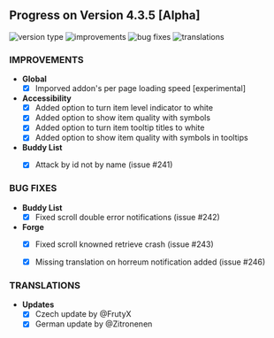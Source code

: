 ## Progress on Version 4.3.5 [Alpha]

![version type](https://img.shields.io/badge/version-alpha-yellow.svg?style=flat-square)
![improvements](https://img.shields.io/badge/improvements-6-green.svg?style=flat-square)
![bug fixes](https://img.shields.io/badge/bug%20fixes-3-red.svg?style=flat-square)
![translations](https://img.shields.io/badge/translations-2-blue.svg?style=flat-square)

### IMPROVEMENTS
- **Global**
	- [x] Imporved addon's per page loading speed [experimental]
- **Accessibility**
	- [x] Added option to turn item level indicator to white
	- [x] Added option to show item quality with symbols
	- [x] Added option to turn item tooltip titles to white 
	- [x] Added option to show item quality with symbols in tooltips
- **Buddy List**
	- [x] Attack by id not by name (issue #241)


### BUG FIXES
- **Buddy List**
	- [x] Fixed scroll double error notifications (issue #242)
- **Forge**
	- [x] Fixed scroll knowned retrieve crash (issue #243)
	- [x] Missing translation on horreum notification added (issue #246)


### TRANSLATIONS
-  **Updates**
	- [x] Czech update by @FrutyX
	- [x] German update by @Zitronenen 

